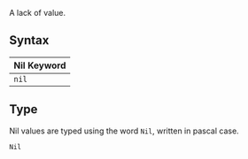 A lack of value.

## Syntax

| Nil Keyword |
| ----------- |
| `nil`       |

## Type

Nil values are typed using the word `Nil`, written in pascal case.

`Nil`
